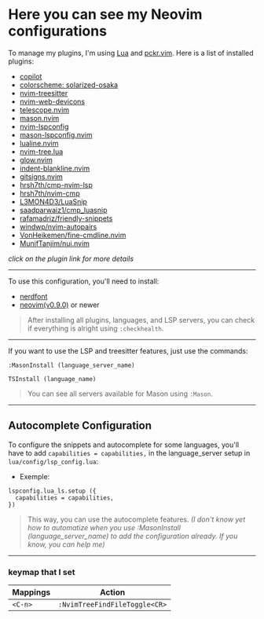 # Here you can see my Neovim configurations


To manage my plugins, I'm using [Lua](https://www.lua.org/) and [pckr.vim](https://github.com/lewis6991/pckr.nvim).
Here is a list of installed plugins:
- [copilot](https://github.com/features/copilot)
- [colorscheme: solarized-osaka](https://github.com/craftzdog/solarized-osaka.nvim)
- [nvim-treesitter](https://github.com/nvim-treesitter/nvim-treesitter)
- [nvim-web-devicons](https://github.com/nvim-tree/nvim-web-devicons)
- [telescope.nvim](https://github.com/nvim-telescope/telescope.nvim)
- [mason.nvim](https://github.com/williamboman/mason.nvim)
- [nvim-lspconfig](https://github.com/neovim/nvim-lspconfig)
- [mason-lspconfig.nvim](https://github.com/williamboman/mason-lspconfig.nvim)
- [lualine.nvim](https://github.com/nvim-lualine/lualine.nvim)
- [nvim-tree.lua](https://github.com/nvim-tree/nvim-tree.lua)
- [glow.nvim](https://github.com/ellisonleao/glow.nvim)
- [indent-blankline.nvim](https://github.com/lukas-reineke/indent-blankline.nvim)
- [gitsigns.nvim](https://github.com/lewis6991/gitsigns.nvim)
- [hrsh7th/cmp-nvim-lsp](https://github.com/hrsh7th/cmp-nvim-lsp)
- [hrsh7th/nvim-cmp](https://github.com/hrsh7th/nvim-cmp)
- [L3MON4D3/LuaSnip](https://github.com/L3MON4D3/LuaSnip)
- [saadparwaiz1/cmp_luasnip](https://github.com/saadparwaiz1/cmp_luasnip)
- [rafamadriz/friendly-snippets](https://github.com/rafamadriz/friendly-snippets)
- [windwp/nvim-autopairs](https://github.com/windwp/nvim-autopairs)
- [VonHeikemen/fine-cmdline.nvim](https://github.com/VonHeikemen/fine-cmdline.nvim)
- [MunifTanjim/nui.nvim](https://github.com/MunifTanjim/nui.nvim)

_click on the plugin link for more details_

---

To use this configuration, you'll need to install:
- [nerdfont](https://www.nerdfonts.com/)
- [neovim(v0.9.0)](https://neovim.io/) or newer

> After installing all plugins, languages, and LSP servers, you can check if everything is alright using `:checkhealth`.
---

If you want to use the LSP and treesitter features, just use the commands:

```
:MasonInstall (language_server_name)
```
```
TSInstall (language_name)
```
> You can see all servers available for Mason using `:Mason`.
---
## Autocomplete Configuration

To configure the snippets and autocomplete for some languages, you'll have to add `capabilities = capabilities,` in the language_server setup in `lua/config/lsp_config.lua`:
- Exemple:
```
lspconfig.lua_ls.setup ({
  capabilities = capabilities,
})
```
>This way, you can use the autocomplete features. _(I don't know yet how to automatize when you use :MasonInstall (language_server_name) to add the configuration already. If you know, you can help me)_

---

### keymap that I set

| Mappings | Action                        |
| ---------| ----------------------------- |
| `<C-n>` | `:NvimTreeFindFileToggle<CR>` |
